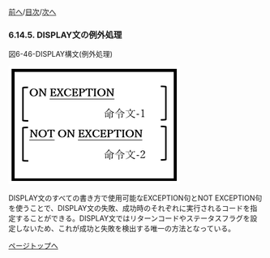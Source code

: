 <!--navi start1-->
[前へ](6-14-4.md)/[目次](https://momo2584.github.io/opensourcecobol.github.io/markdown/TOC.html)/[次へ](6-15-1.md)
<!--navi end1-->
### 6.14.5. DISPLAY文の例外処理

図6-46-DISPLAY構文(例外処理)

![alt text](Image/6-46-Display.png)

DISPLAY文のすべての書き方で使用可能なEXCEPTION句とNOT EXCEPTION句を使うことで、DISPLAY文の失敗、成功時のそれぞれに実行されるコードを指定することができる。DISPLAY文ではリターンコードやステータスフラグを設定しないため、これが成功と失敗を検出する唯一の方法となっている。

<!--navi start2-->

[ページトップへ](6-14-5.md)
<!--navi end2-->
